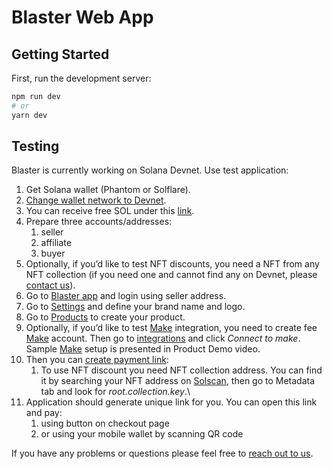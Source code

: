# Blaster Web App

## Getting Started

First, run the development server:

```bash
npm run dev
# or
yarn dev
```

## Testing

Blaster is currently working on Solana Devnet. Use test application:

1. Get Solana wallet (Phantom or Solflare).
2. [Change wallet network to Devnet](https://docs.realms.today/phantom-wallet).
3. You can receive free SOL under this [link](https://solfaucet.com/).
4. Prepare three accounts/addresses:
   1. seller
   2. affiliate
   3. buyer
5. Optionally, if you’d like to test NFT discounts, you need a NFT from any NFT collection (if you need one and cannot find any on Devnet, please [contact us](mailto:meltedblocks@gmail.com)).
6. Go to [Blaster app](https://app.blaster.cash) and login using seller address.
7. Go to [Settings](https://app.blaster.cash/merchant-settings) and define your brand name and logo.
8. Go to [Products](https://app.blaster.cash/products/new) to create your product.
9. Optionally, if you’d like to test [Make](https://www.make.com/) integration, you need to create fee [Make](https://www.make.com/) account. Then go to [integrations](https://app.blaster.cash/integrations) and click _Connect to make_. Sample [Make](https://www.make.com/) setup is presented in Product Demo video.
10. Then you can [create payment link](https://app.blaster.cash/paylink/new):
    1. To use NFT discount you need NFT collection address. You can find it by searching your NFT address on [Solscan](https://solscan.io/), then go to Metadata tab and look for _root.collection.key_.\
11. Application should generate unique link for you. You can open this link and pay:
    1. using button on checkout page
    2. or using your mobile wallet by scanning QR code

If you have any problems or questions please feel free to [reach out to us](https://www.notion.so/Blaster-cash-Solana-Grizzlython-Submission-6d45dc78acdb408189ae5cebbe8bc9d3).
